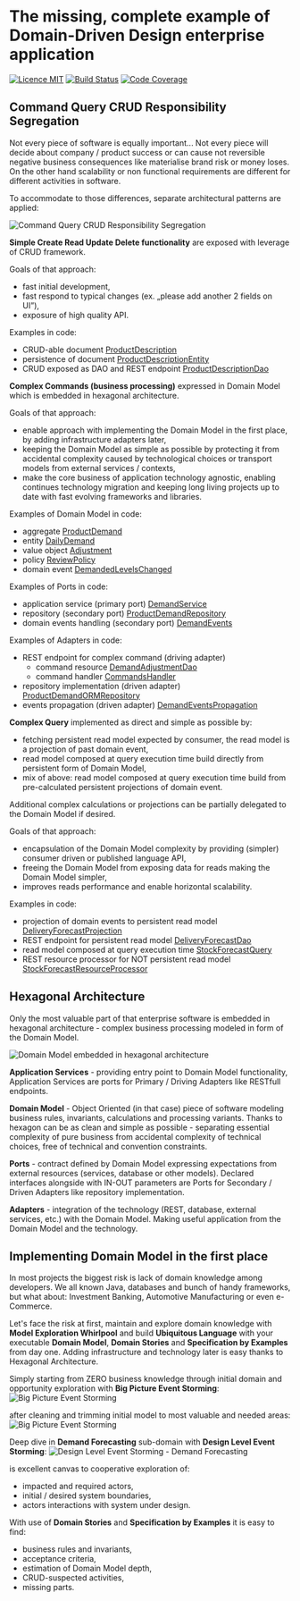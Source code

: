 # The missing, complete example of Domain-Driven Design enterprise application

[![Licence MIT](http://img.shields.io/badge/license-MIT-green.svg)](https://opensource.org/licenses/MIT)
[![Build Status](https://travis-ci.org/ddd-by-examples/factory.svg?branch=master)](https://travis-ci.org/ddd-by-examples/factory)
[![Code Coverage](https://codecov.io/gh/ddd-by-examples/factory/branch/master/graph/badge.svg)](https://codecov.io/gh/ddd-by-examples/factory)

## Command Query CRUD Responsibility Segregation
Not every piece of software is equally important...
Not every piece will decide about company / product success or can cause not reversible
negative business consequences like materialise brand risk or money loses.
On the other hand scalability or non functional requirements are different for different activities in software.

To accommodate to those differences, separate architectural patterns are applied:

![Command Query CRUD Responsibility Segregation](command-query-crud.png)

**Simple Create Read Update Delete functionality** are exposed with leverage of CRUD framework.

Goals of that approach:
- fast initial development,
- fast respond to typical changes (ex. „please add another 2 fields on UI”),
- exposure of high quality API.

Examples in code:
- CRUD-able document [ProductDescription](product-management-adapters/src/main/java/pl/com/dddbyexamples/factory/product/management/ProductDescription.java)
- persistence of document [ProductDescriptionEntity](product-management-adapters/src/main/java/pl/com/dddbyexamples/factory/product/management/ProductDescriptionEntity.java)
- CRUD exposed as DAO and REST endpoint [ProductDescriptionDao](product-management-adapters/src/main/java/pl/com/dddbyexamples/factory/product/management/ProductDescriptionDao.java)

**Complex Commands (business processing)** expressed in Domain Model which is embedded in hexagonal architecture.

Goals of that approach:
- enable approach with implementing the Domain Model in the first place, by adding infrastructure adapters later,
- keeping the Domain Model as simple as possible by protecting it from accidental complexity
caused by technological choices or transport models from external services / contexts,
- make the core business of application technology agnostic, enabling continues technology
migration and keeping long living projects up to date with fast evolving frameworks and libraries.

Examples of Domain Model in code:
- aggregate [ProductDemand](demand-forecasting-model/src/main/java/pl/com/dddbyexamples/factory/demand/forecasting/ProductDemand.java)
- entity [DailyDemand](demand-forecasting-model/src/main/java/pl/com/dddbyexamples/factory/demand/forecasting/DailyDemand.java)
- value object [Adjustment](demand-forecasting-model/src/main/java/pl/com/dddbyexamples/factory/demand/forecasting/Adjustment.java)
- policy [ReviewPolicy](demand-forecasting-model/src/main/java/pl/com/dddbyexamples/factory/demand/forecasting/ReviewPolicy.java)
- domain event [DemandedLevelsChanged](shared-kernel-model/src/main/java/pl/com/dddbyexamples/factory/demand/forecasting/DemandedLevelsChanged.java)

Examples of Ports in code:
- application service (primary port) [DemandService](demand-forecasting-model/src/main/java/pl/com/dddbyexamples/factory/demand/forecasting/DemandService.java)
- repository (secondary port) [ProductDemandRepository](demand-forecasting-model/src/main/java/pl/com/dddbyexamples/factory/demand/forecasting/ProductDemandRepository.java)
- domain events handling (secondary port) [DemandEvents](demand-forecasting-model/src/main/java/pl/com/dddbyexamples/factory/demand/forecasting/DemandEvents.java)

Examples of Adapters in code:
- REST endpoint for complex command (driving adapter)
  - command resource [DemandAdjustmentDao](demand-forecasting-adapters/src/main/java/pl/com/dddbyexamples/factory/demand/forecasting/command/DemandAdjustmentDao.java)
  - command handler [CommandsHandler](demand-forecasting-adapters/src/main/java/pl/com/dddbyexamples/factory/demand/forecasting/command/CommandsHandler.java)
- repository implementation (driven adapter) [ProductDemandORMRepository](demand-forecasting-adapters/src/main/java/pl/com/dddbyexamples/factory/demand/forecasting/ProductDemandORMRepository.java)
- events propagation (driven adapter) [DemandEventsPropagation](app-monolith/src/main/java/pl/com/dddbyexamples/factory/demand/forecasting/DemandEventsPropagation.java)

**Complex Query** implemented as direct and simple as possible by:
- fetching persistent read model expected by consumer, the read model is a projection of past domain event,
- read model composed at query execution time build directly from persistent form of Domain Model,
- mix of above: read model composed at query execution time build from pre-calculated persistent projections of domain event.

Additional complex calculations or projections can be partially delegated to the Domain Model if desired.

Goals of that approach:
- encapsulation of the Domain Model complexity by providing (simpler) consumer driven or published language API,
- freeing the Domain Model from exposing data for reads making the Domain Model simpler,
- improves reads performance and enable horizontal scalability.

Examples in code:
- projection of domain events to persistent read model [DeliveryForecastProjection](demand-forecasting-adapters/src/main/java/pl/com/dddbyexamples/factory/delivery/planning/projection/DeliveryForecastProjection.java)
- REST endpoint for persistent read model [DeliveryForecastDao](demand-forecasting-adapters/src/main/java/pl/com/dddbyexamples/factory/delivery/planning/projection/DeliveryForecastDao.java)
- read model composed at query execution time [StockForecastQuery](app-monolith/src/main/java/pl/com/dddbyexamples/factory/stock/forecast/StockForecastQuery.java)
- REST resource processor for NOT persistent read model [StockForecastResourceProcessor](app-monolith/src/main/java/pl/com/dddbyexamples/factory/stock/forecast/ressource/StockForecastResourceProcessor.java)

## Hexagonal Architecture
Only the most valuable part of that enterprise software is embedded in hexagonal architecture -
complex business processing modeled in form of the Domain Model.

![Domain Model embedded in hexagonal architecture](hexagon.png)

**Application Services** - providing entry point to Domain Model functionality,
Application Services are ports for Primary / Driving Adapters like RESTfull endpoints.

**Domain Model** - Object Oriented (in that case) piece of software modeling business rules, invariants,
calculations and processing variants.
Thanks to hexagon can be as clean and simple as possible - separating essential complexity of pure business
from accidental complexity of technical choices, free of technical and convention constraints.

**Ports** - contract defined by Domain Model expressing expectations from external resources (services, database or other models).
Declared interfaces alongside with IN-OUT parameters are Ports for Secondary / Driven Adapters like repository implementation.

**Adapters** - integration of the technology (REST, database, external services, etc.) with the Domain Model.
Making useful application from the Domain Model and the technology.


## Implementing Domain Model in the first place
In most projects the biggest risk is lack of domain knowledge among developers. We all known Java,
databases and bunch of handy frameworks, but what about: Investment Banking, Automotive Manufacturing or even e-Commerce.

Let's face the risk at first, maintain and explore domain knowledge
with **Model Exploration Whirlpool** and build **Ubiquitous Language** with your executable **Domain Model**,
**Domain Stories** and **Specification by Examples** from day one.
Adding infrastructure and technology later is easy thanks to Hexagonal Architecture.

Simply starting from ZERO business knowledge through initial domain and opportunity exploration with **Big Picture Event Storming**:
![Big Picture Event Storming](es-big-picture-original.jpg)

after cleaning and trimming initial model to most valuable and needed areas: 
![Big Picture Event Storming](es-big-picture-cleaned.jpg)

Deep dive in **Demand Forecasting** sub-domain with **Design Level Event Storming**:
![Design Level Event Storming - Demand Forecasting](es-design-demand-forecasting.jpg)

is excellent canvas to cooperative exploration of:
- impacted and required actors,
- initial / desired system boundaries,
- actors interactions with system under design.

With use of **Domain Stories** and **Specification by Examples** it is easy to find:
- business rules and invariants,
- acceptance criteria,
- estimation of Domain Model depth,
- CRUD-suspected activities,
- missing parts.
